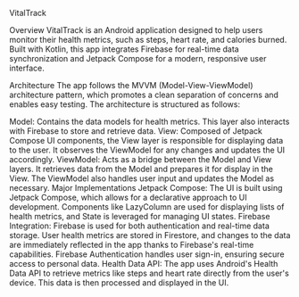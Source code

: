 VitalTrack

Overview
VitalTrack is an Android application designed to help users monitor their health metrics, such as steps, heart rate, and calories burned. Built with Kotlin, this app integrates Firebase for real-time data synchronization and Jetpack Compose for a modern, responsive user interface.

Architecture
The app follows the MVVM (Model-View-ViewModel) architecture pattern, which promotes a clean separation of concerns and enables easy testing. The architecture is structured as follows:

Model: Contains the data models for health metrics. This layer also interacts with Firebase to store and retrieve data.
View: Composed of Jetpack Compose UI components, the View layer is responsible for displaying data to the user. It observes the ViewModel for any changes and updates the UI accordingly.
ViewModel: Acts as a bridge between the Model and View layers. It retrieves data from the Model and prepares it for display in the View. The ViewModel also handles user input and updates the Model as necessary.
Major Implementations
Jetpack Compose: The UI is built using Jetpack Compose, which allows for a declarative approach to UI development. Components like LazyColumn are used for displaying lists of health metrics, and State is leveraged for managing UI states.
Firebase Integration: Firebase is used for both authentication and real-time data storage. User health metrics are stored in Firestore, and changes to the data are immediately reflected in the app thanks to Firebase's real-time capabilities. Firebase Authentication handles user sign-in, ensuring secure access to personal data.
Health Data API: The app uses Android's Health Data API to retrieve metrics like steps and heart rate directly from the user's device. This data is then processed and displayed in the UI.
